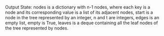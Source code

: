 Output State: nodes is a dictionary with n-1 nodes, where each key is a node and its corresponding value is a list of its adjacent nodes, start is a node in the tree represented by an integer, n and t are integers, edges is an empty list, empty is True, leaves is a deque containing all the leaf nodes of the tree represented by nodes.